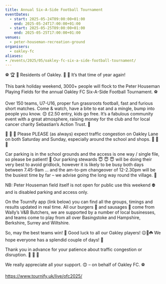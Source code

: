 ```yaml
---
title: Annual Six-A-Side Football Tournament
eventDates:
  - start: 2025-05-24T09:00:00+01:00
    end: 2025-05-24T17:00:00+01:00
  - start: 2025-05-25T09:00:00+01:00
    end: 2025-05-25T17:00:00+01:00
venues:
  - peter-houseman-recreation-ground
organisers:
  - oakley-fc
aliases:
- /events/2025/05/oakley-fc-six-a-side-football-tournament/
---
```

⚽️ 🏆 🥳 Residents of Oakley. 👋 📣 It’s that time of year again!

This bank holiday weekend, 3000+ people will flock to the Peter Houseman Playing Fields for the annual Oakley FC Six-A-Side Football Tournament. ⚽️

Over 150 teams, U7-U16, proper fun grassroots football, fast and furious short matches. Come & watch, have a bite to eat and a mingle, bump into people you know. 😊 £2.50 entry, kids go free. It’s a fabulous community event with a great atmosphere, raising money for the club and for local cancer charity Sebastian’s Action Trust. 🤗

🚙 🚗 🚙 Please PLEASE (as always) expect traffic congestion on Oakley Lane on both Saturday and Sunday, especially around the school and shops. 🚙 🚗 🚙

Car parking is in the school grounds and the access is one way / single file, so please be patient! 🙏 Our parking stewards 😇 😇 😇 will be doing their very best to avoid gridlock, however it is likely to be busy both days between 7.45-9am … and the am-to-pm changeover of 12-2.30pm will be the busiest time by far – we advise going the long way round the village. 🔄

NB: Peter Houseman field itself is not open for public use this weekend ⛔️ and is disabled parking and access only.

On the Tournify app (link below) you can find all the groups, timings and results updated in real time.
All our burgers 🍔 and sausages 🌭 come from Wally’s V&B Butchers, we are supported by a number of local businesses, and teams come to play from all over Basingstoke and Hampshire, Berkshire, Surrey and Wiltshire.

So, may the best teams win! 🥇 Good luck to all our Oakley players! 😉🤞☘️ We hope everyone has a splendid couple of days! 🥳

Thank you in advance for your patience about traffic congestion or disruption. 🚙 🚗 🚙

We really appreciate all your support. 😊 – on behalf of Oakley FC. ⚽️

https://www.tournify.uk/live/ofc2025/